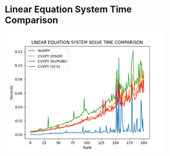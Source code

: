 # Linear Equation System Time Comparison
![plot](plot.png "Linear Equation System Time Comparison")
